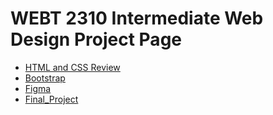 # WEBT 2310 Intermediate Web Design Project Page


- <a href="HTML_And_CSS_Review/ravensend.html">HTML and CSS Review</a>
- <a href="Bootstrap/home.html">Bootstrap</a>
- <a href="Figma/index.html">Figma</a>
- <a href="Final_Project_3/home.html">Final_Project</a>


